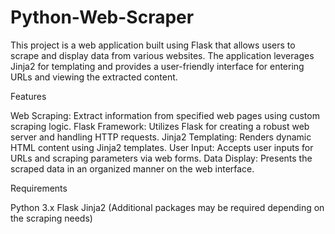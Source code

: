 # Python-Web-Scraper

This project is a web application built using Flask that allows users to scrape and display data from various websites. The application leverages Jinja2 for templating and provides a user-friendly interface for entering URLs and viewing the extracted content.

Features

Web Scraping: Extract information from specified web pages using custom scraping logic.
Flask Framework: Utilizes Flask for creating a robust web server and handling HTTP requests.
Jinja2 Templating: Renders dynamic HTML content using Jinja2 templates.
User Input: Accepts user inputs for URLs and scraping parameters via web forms.
Data Display: Presents the scraped data in an organized manner on the web interface.

Requirements

Python 3.x
Flask
Jinja2
(Additional packages may be required depending on the scraping needs)
